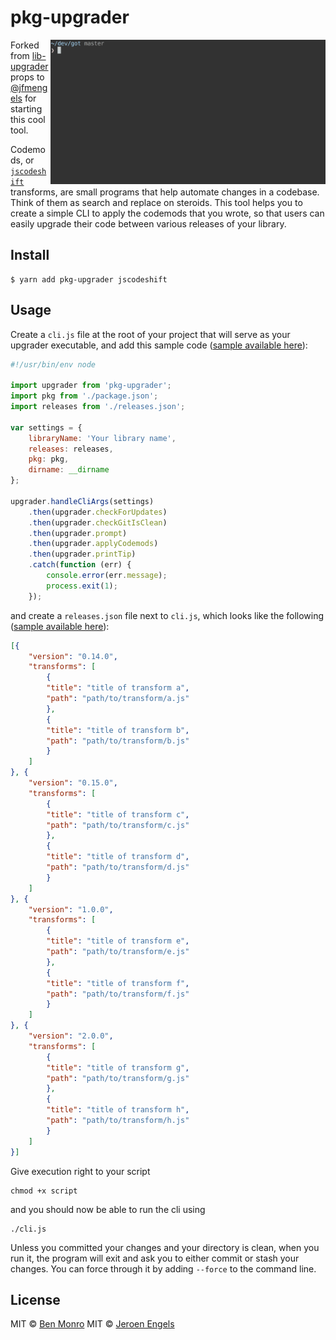 # pkg-upgrader

<img src="screenshot.gif" width="440" align="right">


Forked from [lib-upgrader](https://github.com/jfmengels/lib-upgrader) props to [@jfmengels](github.com/jfmengels) for starting this cool tool.

Codemods, or [`jscodeshift`](https://github.com/facebook/jscodeshift) transforms, are small programs that help automate changes in a codebase. Think of them as search and replace on steroids. This tool helps you to create a simple CLI to apply the codemods that you wrote, so that users can easily upgrade their code between various releases of your library.

## Install

```
$ yarn add pkg-upgrader jscodeshift
```


## Usage

Create a `cli.js` file at the root of your project that will serve as your upgrader executable, and add this sample code ([sample available here](sample/cli.js)):

```js
#!/usr/bin/env node

import upgrader from 'pkg-upgrader';
import pkg from './package.json';
import releases from './releases.json';

var settings = {
	libraryName: 'Your library name',
	releases: releases,
	pkg: pkg,
	dirname: __dirname
};

upgrader.handleCliArgs(settings)
	.then(upgrader.checkForUpdates)
	.then(upgrader.checkGitIsClean)
	.then(upgrader.prompt)
	.then(upgrader.applyCodemods)
	.then(upgrader.printTip)
	.catch(function (err) {
		console.error(err.message);
		process.exit(1);
	});

```

and create a `releases.json` file next to `cli.js`, which looks like the following ([sample available here](sample/releases.json)):

```json
[{
	"version": "0.14.0",
	"transforms": [
		{
		"title": "title of transform a",
		"path": "path/to/transform/a.js"
		},
		{
		"title": "title of transform b",
		"path": "path/to/transform/b.js"
		}
	]
}, {
	"version": "0.15.0",
	"transforms": [
		{
		"title": "title of transform c",
		"path": "path/to/transform/c.js"
		},
		{
		"title": "title of transform d",
		"path": "path/to/transform/d.js"
		}
	]
}, {
	"version": "1.0.0",
	"transforms": [
		{
		"title": "title of transform e",
		"path": "path/to/transform/e.js"
		},
		{
		"title": "title of transform f",
		"path": "path/to/transform/f.js"
		}
	]
}, {
	"version": "2.0.0",
	"transforms": [
		{
		"title": "title of transform g",
		"path": "path/to/transform/g.js"
		},
		{
		"title": "title of transform h",
		"path": "path/to/transform/h.js"
		}
	]
}]
```

Give execution right to your script
```
chmod +x script
```
and you should now be able to run the cli using
```
./cli.js
```

Unless you committed your changes and your directory is clean, when you run it, the program will exit and ask you to either commit or stash your changes. You can force through it by adding `--force` to the command line.

## License


MIT © [Ben Monro](http://github.com/benmonro)
MIT © [Jeroen Engels](http://github.com/jfmengels)
